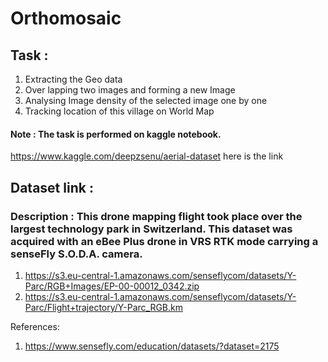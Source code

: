 # Orthomosaic

## Task : 
1. Extracting the Geo data
2.  Over lapping two images and forming a new Image
3.  Analysing Image density of the selected image one by one
4. Tracking location of this village on World Map

#### Note : The task is performed on kaggle notebook.
https://www.kaggle.com/deepzsenu/aerial-dataset
 here is the link

## Dataset link :
### Description : This drone mapping flight took place over the largest technology park in Switzerland. This dataset was acquired with an eBee Plus drone in VRS RTK mode carrying a senseFly S.O.D.A. camera.
 
1. https://s3.eu-central-1.amazonaws.com/senseflycom/datasets/Y-Parc/RGB+Images/EP-00-00012_0342.zip
2. https://s3.eu-central-1.amazonaws.com/senseflycom/datasets/Y-Parc/Flight+trajectory/Y-Parc_RGB.km


References:
1. https://www.sensefly.com/education/datasets/?dataset=2175



